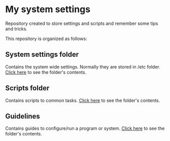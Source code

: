 # My system settings
Repository created to store settings and scripts and remember some tips and tricks.

This repository is organized as follows:

## System settings folder
Contains the system wide settings. Normally they are stored in /etc folder.
[Click here](systemsettings/) to see the folder's contents.

## Scripts folder
Contains scripts to common tasks.
[Click here](scripts/) to see the folder's contents.

## Guidelines
Contains guides to configure/run a program or system.
[Click here](guidelines/) to see the folder's contents.



